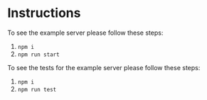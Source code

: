 # Instructions

To see the example server please follow these steps:
1. `npm i`
2. `npm run start`

To see the tests for the example server please follow these steps:

1. `npm i`
2. `npm run test`
